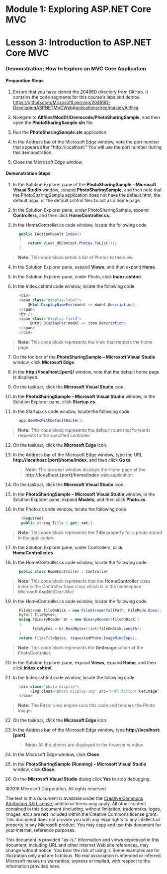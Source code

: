﻿

# Module 1: Exploring ASP.NET Core MVC

# Lesson 3: Introduction to ASP.NET Core MVC 

### Demonstration: How to Explore an MVC Core Application

#### Preparation Steps 

1. Ensure that you have cloned the 20486D directory from GitHub. It contains the code segments for this course's labs and demos. https://github.com/MicrosoftLearning/20486D-DevelopingASPNETMVCWebApplications/tree/master/Allfiles.

2. Navigate to **Allfiles/Mod01/Democode/PhotoSharingSample**, and then open the **PhotoSharingSample.sln** file.

3. Run the **PhotoSharingSample.sln** application.

4. In the Address bar of the Microsoft Edge window, note the port number that appears after "http://localhost:" You will use the port number during this demonstration.

5. Close the Microsoft Edge window.

#### Demonstration Steps

1. In the Solution Explorer pane of the **PhotoSharingSample – Microsoft Visual Studio** window, expand **PhotoSharingSample**, and then note that the PhotoSharingSample application does not have the default.html, the default.aspx, or the default.cshtml files to act as a home page.

2. In the Solution Explorer pane, under PhotoSharingSample, expand **Controllers**, and then click **HomeController.cs**.

3. In the HomeController.cs code window, locate the following code.

  ```cs
        public IActionResult Index()
        {
            return View(_dbContext.Photos.ToList());
        }
```
>**Note:** This code block sends a list of Photos to the view. 

4. In the Solution Explorer pane, expand **Views**, and then expand **Home**.

5. In the Solution Explorer pane, under Photo, click **Index.cshtml**.

6. In the Index.cshtml code window, locate the following code.

  ```cs
        <div>
        <span class="display-label">
            @Html.DisplayNameFor(model => model.Description):
        </span>
        <br />
        <span class="display-field">
             @Html.DisplayFor(model => item.Description)
        </span>
        </div>
```
>**Note:** This code block represents the View that renders the home page.

7. On the toolbar of the **PhotoSharingSample – Microsoft Visual Studio** window, click **Microsoft Edge**.

8. In the **http://localhost:[port]/** window, note that the default home page is displayed.

9. On the taskbar, click the **Microsoft Visual Studio** icon.

10. In the **PhotoSharingSample – Microsoft Visual Studio** window, in the Solution Explorer pane, click **Startup.cs**.

11. In the Startup.cs code window, locate the following code.

  ```cs
        app.UseMvcWithDefaultRoute();
```

>**Note:** This code block represents the default route that forwards requests to the specified controller.

12. On the taskbar, click the **Microsoft Edge** icon.

13. In the Address bar of the Microsoft Edge window, type the URL **http://localhost:[port]/home/index**, and then click **Go to**.

    >**Note:** The browser window displays the Home page of the **http://localhost:[port]/home/index** web application.

14. On the taskbar, click the **Microsoft Visual Studio** icon.

15. In the **PhotoSharingSample – Microsoft Visual Studio** window, in the Solution Explorer pane, expand **Models**, and then click **Photo.cs**.

16. In the Photo.cs code window, locate the following code.
 ```cs
        [Required]
        public string Title { get; set;}
```
   >**Note:** This code block represents the **Title** property for a photo stored in the application.

17. In the Solution Explorer pane, under Controllers, click **HomeController.cs**.

18. In the HomeController.cs code window, locate the following code.

  ```cs
        public class HomeController : Controller
```
   >**Note:** This code block represents that the **HomeController** class inherits the Controller  base  class which is in the namespace Microsoft.AspNetCore.Mvc.

19. In the HomeController.cs code window, locate the following code.

  ```cs
        FileStream fileOnDisk = new FileStream(fullPath, FileMode.Open);
        byte[] fileBytes;
        using (BinaryReader br = new BinaryReader(fileOnDisk))
        {
              fileBytes = br.ReadBytes((int)fileOnDisk.Length);
        }
        return File(fileBytes, requestedPhoto.ImageMimeType);
```
   >**Note:** This code block represents the **GetImage** action of the PhotoController.

20. In the Solution Explorer pane, expand **Views**, expand **Home**, and then click **Index.cshtml**.

21. In the Index.cshtml code window, locate the following code.

  ```cs
        <div class="photo-display">
             <img class="photo-display-img" src="@Url.Action("GetImage", "Home", new { PhotoId = item.PhotoID })" />
        </div>
```
>**Note:**  The Razor view engine runs this code and renders the Photo Image.

22. On the taskbar, click the **Microsoft Edge** icon.

23. In the Address bar of the Microsoft Edge window, type **http://localhost:[port]**.

    >**Note:** All the photos are displayed in the browser window. 

24. In the Microsoft Edge window, click **Close**.

25. In the **PhotoSharingSample (Running) – Microsoft Visual Studio** window, click **Close**.

26. On the **Microsoft Visual Studio** dialog click **Yes** to stop debugging.

©2016 Microsoft Corporation. All rights reserved.

The text in this document is available under the  [Creative Commons Attribution 3.0 License](https://creativecommons.org/licenses/by/3.0/legalcode), additional terms may apply. All other content contained in this document (including, without limitation, trademarks, logos, images, etc.) are  **not**  included within the Creative Commons license grant. This document does not provide you with any legal rights to any intellectual property in any Microsoft product. You may copy and use this document for your internal, reference purposes.

This document is provided &quot;as-is.&quot; Information and views expressed in this document, including URL and other Internet Web site references, may change without notice. You bear the risk of using it. Some examples are for illustration only and are fictitious. No real association is intended or inferred. Microsoft makes no warranties, express or implied, with respect to the information provided here.
